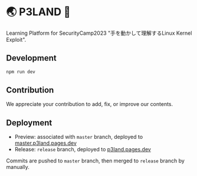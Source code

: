 # 🌏 P3LAND 🎀

Learning Platform for SecurityCamp2023 "手を動かして理解するLinux Kernel Exploit".

## Development

```bash
npm run dev
```

## Contribution

We appreciate your contribution to add, fix, or improve our contents.

## Deployment

- Preview: associated with `master` branch, deployed to [master.p3land.pages.dev](https://master.p3land.pages.dev/)
- Release: `release` branch, deployed to [p3land.pages.dev](https://p3land.pages.dev/)

Commits are pushed to `master` branch, then merged to `release` branch by manually.
